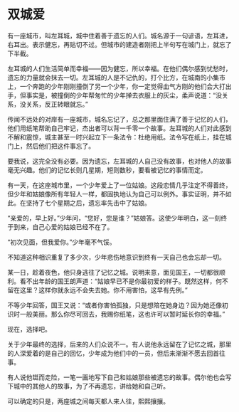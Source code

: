 # 双城爱

有一座城市，叫左耳城，城中住着善于遗忘的人们。城名源于一句谚语，左耳进，右耳出。表示健忘，再贴切不过。但城市的建造者刚把上半句写在城门上，就忘了下半截。 

左耳城的人们生活简单而幸福——因为健忘，所以幸福。在他们偶尔感到忧愁时，遗忘的力量就会抹去一切。左耳城的人是不记仇的，打个比方，在城南的小集市上，一个奔跑的少年刚刚撞倒了另一个少年，你一定觉得血气方刚的他们会大打出手，但事实是，被撞倒的少年帮匆忙的少年掸去衣服上的灰尘，柔声说道：“没关系，没关系，反正转眼就忘。” 

传闻不远处的对岸有一座城市，城名忘记了，总之那里面住满了善于记忆的人们，他们用纸笔帮助自己牢记，杰出者可以背一千零一个故事。左耳城的人们对此感到不解和震惊，城主甚至一时兴起立下一条法令：杜绝用纸。法令写在纸上，挂在城门上，然后他们把这件事忘了。 

要我说，这完全没有必要。因为遗忘，左耳城的人自己没有故事，也对他人的故事毫无兴趣。他们的记忆长则几星期，短则数秒，要看被记忆的事情而定。 

有一天，在这座城市里，一个少年爱上了一位姑娘。这段恋情几乎注定不得善终，但少年和姑娘像所有年轻人一样，都固执地认为自己可以例外。事实证明，并不如此。在坚持了七个星期之后，遗忘率先击中了姑娘。 

“亲爱的，早上好。”少年问，“您好，您是谁？”姑娘答。这使少年明白，这一刻终于到来，自己心爱的姑娘已经不在了。 

“初次见面，但我爱你。”少年毫不气馁。 

不知道这种相识重复了多少次，少年悲伤地意识到终有一天自己也会忘却一切。 

某一日，趁着夜色，他只身逃往了记忆之城。说明来意，面见国王，一切都很顺利。看不出年龄的国王朗声道：“姑娘早已不是你最初爱的样子。既然这样，何不留在这里？这样你就永远不会失去她。你不用害怕，这早有先例。” 

不等少年回答，国王又说：“或者你害怕孤独，只是想陪在她身边？因为她还像初识时一般美丽。那么你尽可回去，我赐你纸笔，这也许可以暂时延长你的幸福。” 

现在，选择吧。 

关于少年最终的选择，后来的人们众说不一。有人说他永远留在了记忆之城，那里的人深爱着的是自己的回忆，少年成为他们中的一员，但后来渐渐不愿去回首往事。 

有人说他铤而走险，一笔一画地写下自己和姑娘那些被遗忘的故事。偶尔他也会写下城中的其他人的故事，为了不再遗忘，讲给她和自己听。 

可以确定的只是，两座城之间每天都人来人往，熙熙攘攘。